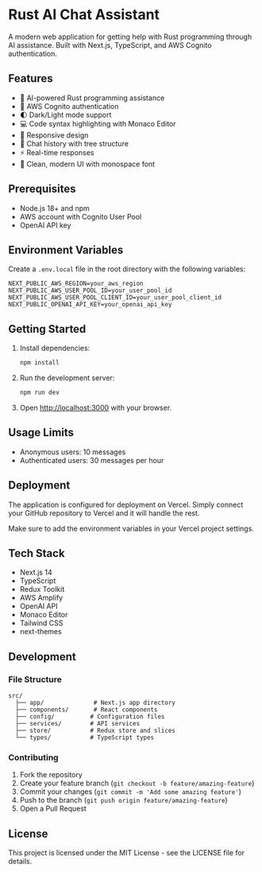 # Rust AI Chat Assistant

A modern web application for getting help with Rust programming through AI assistance. Built with Next.js, TypeScript, and AWS Cognito authentication.

## Features

- 🤖 AI-powered Rust programming assistance
- 🔐 AWS Cognito authentication
- 🌓 Dark/Light mode support
- 💻 Code syntax highlighting with Monaco Editor
- 📱 Responsive design
- 🌳 Chat history with tree structure
- ⚡ Real-time responses
- 🎨 Clean, modern UI with monospace font

## Prerequisites

- Node.js 18+ and npm
- AWS account with Cognito User Pool
- OpenAI API key

## Environment Variables

Create a `.env.local` file in the root directory with the following variables:

```env
NEXT_PUBLIC_AWS_REGION=your_aws_region
NEXT_PUBLIC_AWS_USER_POOL_ID=your_user_pool_id
NEXT_PUBLIC_AWS_USER_POOL_CLIENT_ID=your_user_pool_client_id
NEXT_PUBLIC_OPENAI_API_KEY=your_openai_api_key
```

## Getting Started

1. Install dependencies:
   ```bash
   npm install
   ```

2. Run the development server:
   ```bash
   npm run dev
   ```

3. Open [http://localhost:3000](http://localhost:3000) with your browser.

## Usage Limits

- Anonymous users: 10 messages
- Authenticated users: 30 messages per hour

## Deployment

The application is configured for deployment on Vercel. Simply connect your GitHub repository to Vercel and it will handle the rest.

Make sure to add the environment variables in your Vercel project settings.

## Tech Stack

- Next.js 14
- TypeScript
- Redux Toolkit
- AWS Amplify
- OpenAI API
- Monaco Editor
- Tailwind CSS
- next-themes

## Development

### File Structure

```
src/
  ├── app/              # Next.js app directory
  ├── components/       # React components
  ├── config/          # Configuration files
  ├── services/        # API services
  ├── store/           # Redux store and slices
  └── types/           # TypeScript types
```

### Contributing

1. Fork the repository
2. Create your feature branch (`git checkout -b feature/amazing-feature`)
3. Commit your changes (`git commit -m 'Add some amazing feature'`)
4. Push to the branch (`git push origin feature/amazing-feature`)
5. Open a Pull Request

## License

This project is licensed under the MIT License - see the LICENSE file for details.
